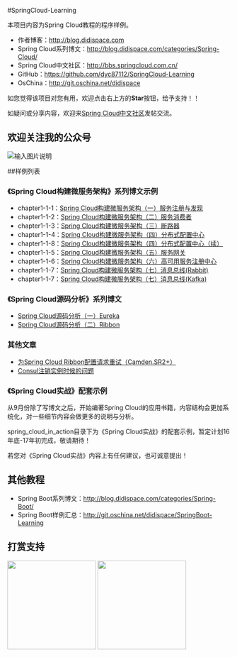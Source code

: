 #SpringCloud-Learning

本项目内容为Spring Cloud教程的程序样例。

- 作者博客：http://blog.didispace.com
- Spring Cloud系列博文：http://blog.didispace.com/categories/Spring-Cloud/
- Spring Cloud中文社区：http://bbs.springcloud.com.cn/
- GitHub：https://github.com/dyc87112/SpringCloud-Learning
- OsChina：http://git.oschina.net/didispace

如您觉得该项目对您有用，欢迎点击右上方的**Star**按钮，给予支持！！

如疑问或分享内容，欢迎来[Spring Cloud中文社区](http://bbs.springcloud.com.cn/)发帖交流。

## 欢迎关注我的公众号

![输入图片说明](http://git.oschina.net/uploads/images/2017/0105/082219_0315cece_437188.jpeg "在这里输入图片标题")

##样例列表

### 《Spring Cloud构建微服务架构》系列博文示例

- chapter1-1-1：[Spring Cloud构建微服务架构（一）服务注册与发现](http://blog.didispace.com/springcloud1/)
- chapter1-1-2：[Spring Cloud构建微服务架构（二）服务消费者](http://blog.didispace.com/springcloud2/)
- chapter1-1-3：[Spring Cloud构建微服务架构（三）断路器](http://blog.didispace.com/springcloud3/)
- chapter1-1-4：[Spring Cloud构建微服务架构（四）分布式配置中心](http://blog.didispace.com/springcloud4/)
- chapter1-1-8：[Spring Cloud构建微服务架构（四）分布式配置中心（续）](http://blog.didispace.com/springcloud4-2/)
- chapter1-1-5：[Spring Cloud构建微服务架构（五）服务网关](http://blog.didispace.com/springcloud5/)
- chapter1-1-6：[Spring Cloud构建微服务架构（六）高可用服务注册中心](http://blog.didispace.com/springcloud6/)
- chapter1-1-7：[Spring Cloud构建微服务架构（七）消息总线(Rabbit)](http://blog.didispace.com/springcloud7/)
- chapter1-1-7：[Spring Cloud构建微服务架构（七）消息总线(Kafka)](http://blog.didispace.com/springcloud7-2/)

### 《Spring Cloud源码分析》系列博文

- [Spring Cloud源码分析（一）Eureka](http://blog.didispace.com/springcloud-sourcecode-eureka/)
- [Spring Cloud源码分析（二）Ribbon](http://blog.didispace.com/springcloud-sourcecode-ribbon/)


### 其他文章

- [为Spring Cloud Ribbon配置请求重试（Camden.SR2+）](http://blog.didispace.com/spring-cloud-ribbon-failed-retry/)
- [Consul注销实例时候的问题](http://blog.didispace.com/consul-deregister/)

### 《Spring Cloud实战》配套示例

从9月份除了写博文之后，开始编著Spring Cloud的应用书籍，内容结构会更加系统化，对一些细节内容会做更多的说明与分析。

spring_cloud_in_action目录下为《Spring Cloud实战》的配套示例，暂定计划16年底-17年初完成，敬请期待！

若您对《Spring Cloud实战》内容上有任何建议，也可诚意提出！

## 其他教程

- Spring Boot系列博文：http://blog.didispace.com/categories/Spring-Boot/
- Spring Boot样例汇总：http://git.oschina.net/didispace/SpringBoot-Learning

## 打赏支持

<img src="http://git.oschina.net/uploads/images/2016/0717/085831_64f0a21e_437188.png" width="200px" height="200px;" /> <img src="http://git.oschina.net/uploads/images/2016/0717/085620_78f6b3cb_437188.png" width="200px" height="200px;" />


